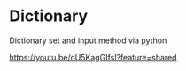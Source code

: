 # Dictionary
Dictionary set and input method via python

https://youtu.be/oU5KagGIfsI?feature=shared

